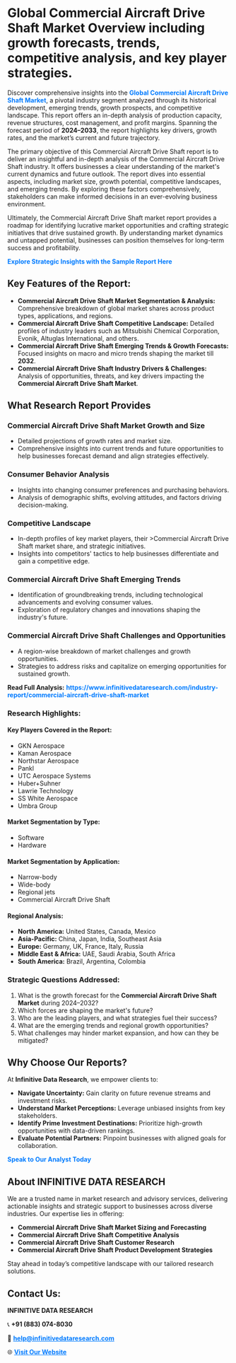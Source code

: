 <h1>Global Commercial Aircraft Drive Shaft Market Overview including growth forecasts, trends, competitive analysis, and key player strategies.</h1>
<p>
Discover comprehensive insights into the 
<a href="https://www.infinitivedataresearch.com/industry-report/commercial-aircraft-drive-shaft-market" rel="dofollow" style="color: #007BFF; text-decoration: none;"><strong>Global Commercial Aircraft Drive Shaft Market</strong></a>, a pivotal industry segment analyzed through its historical development, emerging trends, growth prospects, and competitive landscape. This report offers an in-depth analysis of production capacity, revenue structures, cost management, and profit margins. Spanning the forecast period of <strong>2024–2033</strong>, the report highlights key drivers, growth rates, and the market’s current and future trajectory.
</p>
<p>
The primary objective of this Commercial Aircraft Drive Shaft report is to deliver an insightful and in-depth analysis of the Commercial Aircraft Drive Shaft industry. It offers businesses a clear understanding of the market's current dynamics and future outlook. The report dives into essential aspects, including market size, growth potential, competitive landscapes, and emerging trends. By exploring these factors comprehensively, stakeholders can make informed decisions in an ever-evolving business environment.
</p>
<p>
Ultimately, the Commercial Aircraft Drive Shaft market report provides a roadmap for identifying lucrative market opportunities and crafting strategic initiatives that drive sustained growth. By understanding market dynamics and untapped potential, businesses can position themselves for long-term success and profitability.
</p>
<p>
<a href="https://www.infinitivedataresearch.com/request-sample/reportId=103925" style="color: #007BFF; text-decoration: none;"><strong>Explore Strategic Insights with the Sample Report Here</strong></a>
</p>

<h2>Key Features of the Report:</h2>
<ul>
<li><strong>Commercial Aircraft Drive Shaft Market Segmentation & Analysis:</strong> Comprehensive breakdown of global market shares across product types, applications, and regions.</li>
<li><strong>Commercial Aircraft Drive Shaft Competitive Landscape:</strong> Detailed profiles of industry leaders such as Mitsubishi Chemical Corporation, Evonik, Altuglas International, and others.</li>
<li><strong>Commercial Aircraft Drive Shaft Emerging Trends & Growth Forecasts:</strong> Focused insights on macro and micro trends shaping the market till <strong>2032</strong>.</li>
<li><strong>Commercial Aircraft Drive Shaft Industry Drivers & Challenges:</strong> Analysis of opportunities, threats, and key drivers impacting the <strong>Commercial Aircraft Drive Shaft Market</strong>.</li>
</ul>

<h2>What Research Report Provides</h2>
<h3>Commercial Aircraft Drive Shaft Market Growth and Size</h3>
<ul>
<li>Detailed projections of growth rates and market size.</li>
<li>Comprehensive insights into current trends and future opportunities to help businesses forecast demand and align strategies effectively.</li>
</ul>

<h3>Consumer Behavior Analysis</h3>
<ul>
<li>Insights into changing consumer preferences and purchasing behaviors.</li>
<li>Analysis of demographic shifts, evolving attitudes, and factors driving decision-making.</li>
</ul>

<h3>Competitive Landscape</h3>
<ul>
<li>In-depth profiles of key market players, their >Commercial Aircraft Drive Shaft market share, and strategic initiatives.</li>
<li>Insights into competitors' tactics to help businesses differentiate and gain a competitive edge.</li>
</ul>

<h3>Commercial Aircraft Drive Shaft Emerging Trends</h3>
<ul>
<li>Identification of groundbreaking trends, including technological advancements and evolving consumer values.</li>
<li>Exploration of regulatory changes and innovations shaping the industry's future.</li>
</ul>

<h3>Commercial Aircraft Drive Shaft Challenges and Opportunities</h3>
<ul>
<li>A region-wise breakdown of market challenges and growth opportunities.</li>
<li>Strategies to address risks and capitalize on emerging opportunities for sustained growth.</li>
</ul>
<p><strong>Read Full Analysis:</strong> <a href="https://www.infinitivedataresearch.com/industry-report/commercial-aircraft-drive-shaft-market" rel="dofollow" style="color: #007BFF; text-decoration: none;"><strong>https://www.infinitivedataresearch.com/industry-report/commercial-aircraft-drive-shaft-market</strong></a></p>
<h3>Research Highlights:</h3>
<h4>Key Players Covered in the Report:</h4>
<ul><li>GKN Aerospace</li><li>Kaman Aerospace</li><li>Northstar Aerospace</li><li>Pankl</li><li>UTC Aerospace Systems</li><li>Huber+Suhner</li><li>Lawrie Technology</li><li>SS White Aerospace</li><li>Umbra Group</li></ul>
<h4>Market Segmentation by Type:</h4>
<ul><li>Software</li><li>Hardware</li></ul>
<h4>Market Segmentation by Application:</h4>
<ul><li>Narrow-body</li><li>Wide-body</li><li>Regional jets</li><li>Commercial Aircraft Drive Shaft</li></ul>

<h4>Regional Analysis:</h4>
<ul>
<li><strong>North America:</strong> United States, Canada, Mexico</li>
<li><strong>Asia-Pacific:</strong> China, Japan, India, Southeast Asia</li>
<li><strong>Europe:</strong> Germany, UK, France, Italy, Russia</li>
<li><strong>Middle East & Africa:</strong> UAE, Saudi Arabia, South Africa</li>
<li><strong>South America:</strong> Brazil, Argentina, Colombia</li>
</ul>

<h3>Strategic Questions Addressed:</h3>
<ol>
<li>What is the growth forecast for the <strong>Commercial Aircraft Drive Shaft Market</strong> during 2024–2032?</li>
<li>Which forces are shaping the market's future?</li>
<li>Who are the leading players, and what strategies fuel their success?</li>
<li>What are the emerging trends and regional growth opportunities?</li>
<li>What challenges may hinder market expansion, and how can they be mitigated?</li>
</ol>

<h2>Why Choose Our Reports?</h2>
<p>At <strong>Infinitive Data Research</strong>, we empower clients to:</p>
<ul>
<li><strong>Navigate Uncertainty:</strong> Gain clarity on future revenue streams and investment risks.</li>
<li><strong>Understand Market Perceptions:</strong> Leverage unbiased insights from key stakeholders.</li>
<li><strong>Identify Prime Investment Destinations:</strong> Prioritize high-growth opportunities with data-driven rankings.</li>
<li><strong>Evaluate Potential Partners:</strong> Pinpoint businesses with aligned goals for collaboration.</li>
</ul>
<p><a href="https://www.infinitivedataresearch.com/industry-report/commercial-aircraft-drive-shaft-market" rel="dofollow" style="color: #007BFF; text-decoration: none;"><strong>Speak to Our Analyst Today</strong></a></p>

<h2>About INFINITIVE DATA RESEARCH</h2>
<p>We are a trusted name in market research and advisory services, delivering actionable insights and strategic support to businesses across diverse industries. Our expertise lies in offering:</p>
<ul>
<li><strong>Commercial Aircraft Drive Shaft Market Sizing and Forecasting</strong></li>
<li><strong>Commercial Aircraft Drive Shaft Competitive Analysis</strong></li>
<li><strong>Commercial Aircraft Drive Shaft Customer Research</strong></li>
<li><strong>Commercial Aircraft Drive Shaft Product Development Strategies</strong></li>
</ul>
<p>Stay ahead in today’s competitive landscape with our tailored research solutions.</p>

<h2>Contact Us:</h2>
<p><strong>INFINITIVE DATA RESEARCH</strong></p>
<p>📞 <strong>+91 (883) 074-8030</strong></p>
<p>📧 <strong><a href="mailto:help@infinitivedataresearch.com" style="color: #007BFF;">help@infinitivedataresearch.com</a></strong></p>
<p>🌐 <strong><a href="https://www.infinitivedataresearch.com" rel="dofollow" style="color: #007BFF;">Visit Our Website</a></strong></p>